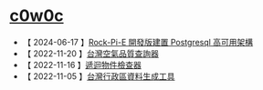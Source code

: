 # [c0w0c](aboutMe.md)

- 【 2024-06-17 】[Rock-Pi-E 開發版建置 Postgresql 高可用架構](https://github.com/c0w0c/Rockpi_E_Postgresql_High_Availability)
- 【 2022-11-20 】[台灣空氣品質查詢器](https://github.com/c0w0c/Taiwan_Air_Quality_Index_Checker)
- 【 2022-11-16 】[遞迴物件檢查器](https://github.com/c0w0c/object_check_recursive)
- 【 2022-11-05 】[台灣行政區資料生成工具](https://github.com/c0w0c/Taiwan_Administrative_Region_Data_Generator)
